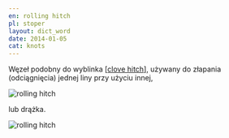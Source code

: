 ```yaml
---
en: rolling hitch
pl: stoper
layout: dict_word
date: 2014-01-05
cat: knots
---
```


Węzeł podobny do wyblinka [[clove hitch](/dict/c/clove-hitch/)], używany do złapania (odciągnięcia) jednej liny przy użyciu innej, 

![rolling hitch](/img/dict/r/rolling_hitch_2.jpg)

lub drążka.

![rolling hitch](/img/dict/r/rolling_hitch_1.jpg)

